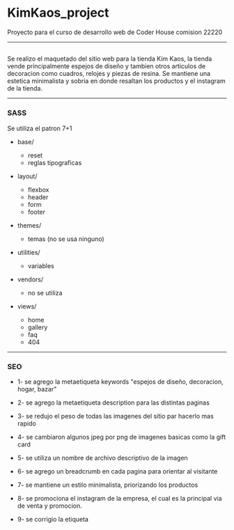 # KimKaos_project
Proyecto para el curso de desarrollo web de Coder House comision 22220

-----------------------------------------------------------------------------------------------------------------------------------

##
Se realizo el maquetado del sitio web para la tienda Kim Kaos, la tienda vende principalmente espejos de diseño y tambien otros articulos de decoracion como cuadros, relojes y piezas de resina.
Se mantiene una estetica minimalista y sobria en donde resaltan los productos y el instagram de la tienda.

-----------------------------------------------------------------------------------------------------------------------------------

### SASS
Se utiliza el patron 7+1

- base/
  - reset
  - reglas tipograficas

- layout/     
  - flexbox
  - header
  - form
  - footer

- themes/     
  - temas (no se usa ninguno)

- utilities/  
  - variables

- vendors/    
  - no se utiliza

- views/      
  - home
  - gallery
  - faq
  - 404

-----------------------------------------------------------------------------------------------------------------------------------

### SEO
- 1-  se agrego la metaetiqueta keywords "espejos de diseño, decoracion, hogar, bazar"

- 2-  se agrego la metaetiqueta description para las distintas paginas

- 3-  se redujo el peso de todas las imagenes del sitio par hacerlo mas rapido

- 4-  se cambiaron algunos jpeg por png de imagenes basicas como la gift card

- 5-  se utiliza un nombre de archivo descriptivo de la imagen

- 6-  se agrego un breadcrumb en cada pagina para orientar al visitante

- 7-  se mantiene un estilo minimalista, priorizando los productos

- 8-  se promociona el instagram de la empresa, el cual es la principal via de venta y promocion.

- 9-  se corrigio la etiqueta <title>

- 10- los distintos directorios del sitio de muestran de forma clara y concisa dentro de la carpeta pages

- 11- se corrigio la etiqueta <html lang="en"> por es-AR

- 12- documento entero validado con w3c, se eliminarion varios id y class repetidos o innecesarios

- 13- creado sitemap.xml

- 14- sitio verificado con google search console

- 15- se creo la pagina de error 404

- 16- accesibilidad:

  se completo el texto alternativo de las imagenes
  
  se agrego el atributo tabindex en el formulario de contacto
  
  se agrego accesskey a los botones de instagram y whatsapp


### Tecnologias y Servicios utilizados

- HTML / CSS / PHP

- SASS

- Bootstrap

- Herramientas de google

  Google Fonts

  Google Analytics

  Google Search Console

- BEM

- Git / GitHub

- Font Awesome / Flaticon

- Favicon

- OpenGraph

- CSS Tool Reset

- FileZilla

- Visual Studio Code

- W3C Validator